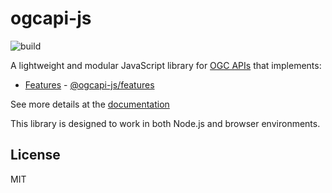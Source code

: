# ogcapi-js

![build](https://github.com/haoliangyu/ogcapi-js/workflows/build/badge.svg)

A lightweight and modular JavaScript library for [OGC APIs](https://ogcapi.ogc.org/) that implements:

* [Features](https://github.com/opengeospatial/ogcapi-features) - [@ogcapi-js/features](./packages/features)

See more details at the [documentation](https://haoliangyu.github.io/ogcapi-js)

This library is designed to work in both Node.js and browser environments.

## License

MIT